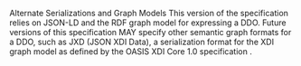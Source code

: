 Alternate Serializations and Graph Models This version of the specification
relies on JSON-LD and the RDF graph model for expressing a DDO. Future
versions of this specification MAY specify other semantic graph formats for a
DDO, such as JXD (JSON XDI Data), a serialization format for the XDI graph
model as defined by the OASIS XDI Core 1.0 specification .



